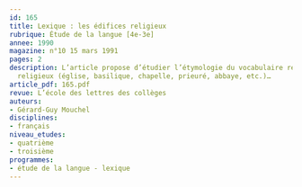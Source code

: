 ```yaml
---
id: 165
title: Lexique : les édifices religieux 
rubrique: Étude de la langue [4e-3e]
annee: 1990
magazine: n°10 15 mars 1991
pages: 2
description: L’article propose d’étudier l’étymologie du vocabulaire relatif aux édifices
  religieux (église, basilique, chapelle, prieuré, abbaye, etc.)…
article_pdf: 165.pdf
revue: L’école des lettres des collèges
auteurs:
- Gérard-Guy Mouchel
disciplines:
- français
niveau_etudes:
- quatrième
- troisième
programmes:
- étude de la langue - lexique
---
```

